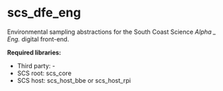 # scs_dfe_eng
Environmental sampling abstractions for the South Coast Science _Alpha _ Eng._ digital front-end.

**Required libraries:** 

* Third party: -
* SCS root: scs_core
* SCS host: scs_host_bbe or scs_host_rpi
